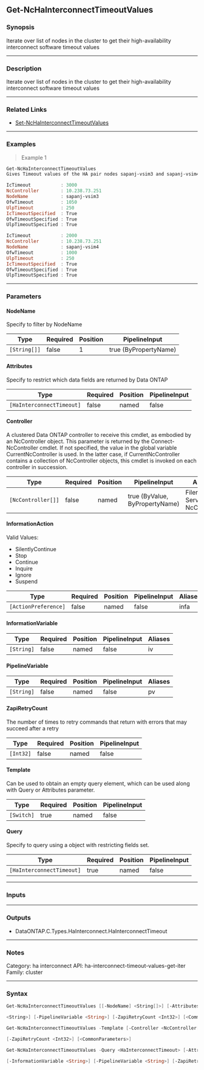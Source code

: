 Get-NcHaInterconnectTimeoutValues
---------------------------------

### Synopsis
Iterate over list of nodes in the cluster to get their high-availability interconnect software timeout values

---

### Description

Iterate over list of nodes in the cluster to get their high-availability interconnect software timeout values

---

### Related Links
* [Set-NcHaInterconnectTimeoutValues](Set-NcHaInterconnectTimeoutValues)

---

### Examples
> Example 1

```PowerShell
Get-NcHaInterconnectTimeoutValues
Gives Timeout values of the HA pair nodes sapanj-vsim3 and sapanj-vsim4

IcTimeout           : 3000
NcController        : 10.238.73.251
NodeName            : sapanj-vsim3
OfwTimeout          : 1050
UlpTimeout          : 250
IcTimeoutSpecified  : True
OfwTimeoutSpecified : True
UlpTimeoutSpecified : True

IcTimeout           : 2000
NcController        : 10.238.73.251
NodeName            : sapanj-vsim4
OfwTimeout          : 1000
UlpTimeout          : 250
IcTimeoutSpecified  : True
OfwTimeoutSpecified : True
UlpTimeoutSpecified : True

```

---

### Parameters
#### **NodeName**
Specify to filter by NodeName

|Type        |Required|Position|PipelineInput        |
|------------|--------|--------|---------------------|
|`[String[]]`|false   |1       |true (ByPropertyName)|

#### **Attributes**
Specify to restrict which data fields are returned by Data ONTAP

|Type                     |Required|Position|PipelineInput|
|-------------------------|--------|--------|-------------|
|`[HaInterconnectTimeout]`|false   |named   |false        |

#### **Controller**
A clustered Data ONTAP controller to receive this cmdlet, as embodied by an NcController object.  This parameter is returned by the Connect-NcController cmdlet.  If not specified, the value in the global variable CurrentNcController is used.  In the latter case, if CurrentNcController contains a collection of NcController objects, this cmdlet is invoked on each controller in succession.

|Type              |Required|Position|PipelineInput                 |Aliases                          |
|------------------|--------|--------|------------------------------|---------------------------------|
|`[NcController[]]`|false   |named   |true (ByValue, ByPropertyName)|Filer<br/>Server<br/>NcController|

#### **InformationAction**

Valid Values:

* SilentlyContinue
* Stop
* Continue
* Inquire
* Ignore
* Suspend

|Type                |Required|Position|PipelineInput|Aliases|
|--------------------|--------|--------|-------------|-------|
|`[ActionPreference]`|false   |named   |false        |infa   |

#### **InformationVariable**

|Type      |Required|Position|PipelineInput|Aliases|
|----------|--------|--------|-------------|-------|
|`[String]`|false   |named   |false        |iv     |

#### **PipelineVariable**

|Type      |Required|Position|PipelineInput|Aliases|
|----------|--------|--------|-------------|-------|
|`[String]`|false   |named   |false        |pv     |

#### **ZapiRetryCount**
The number of times to retry commands that return with errors that may succeed after a retry

|Type     |Required|Position|PipelineInput|
|---------|--------|--------|-------------|
|`[Int32]`|false   |named   |false        |

#### **Template**
Can be used to obtain an empty query element, which can be used along with Query or Attributes parameter.

|Type      |Required|Position|PipelineInput|
|----------|--------|--------|-------------|
|`[Switch]`|true    |named   |false        |

#### **Query**
Specify to query using a object with restricting fields set.

|Type                     |Required|Position|PipelineInput|
|-------------------------|--------|--------|-------------|
|`[HaInterconnectTimeout]`|true    |named   |false        |

---

### Inputs

---

### Outputs
* DataONTAP.C.Types.HaInterconnect.HaInterconnectTimeout

---

### Notes
Category: ha interconnect
API: ha-interconnect-timeout-values-get-iter
Family: cluster

---

### Syntax
```PowerShell
Get-NcHaInterconnectTimeoutValues [[-NodeName] <String[]>] [-Attributes <HaInterconnectTimeout>] [-Controller <NcController[]>] [-InformationAction <ActionPreference>] [-InformationVariable 
```
```PowerShell
<String>] [-PipelineVariable <String>] [-ZapiRetryCount <Int32>] [<CommonParameters>]
```
```PowerShell
Get-NcHaInterconnectTimeoutValues -Template [-Controller <NcController[]>] [-InformationAction <ActionPreference>] [-InformationVariable <String>] [-PipelineVariable <String>] 
```
```PowerShell
[-ZapiRetryCount <Int32>] [<CommonParameters>]
```
```PowerShell
Get-NcHaInterconnectTimeoutValues -Query <HaInterconnectTimeout> [-Attributes <HaInterconnectTimeout>] [-Controller <NcController[]>] [-InformationAction <ActionPreference>] 
```
```PowerShell
[-InformationVariable <String>] [-PipelineVariable <String>] [-ZapiRetryCount <Int32>] [<CommonParameters>]
```
